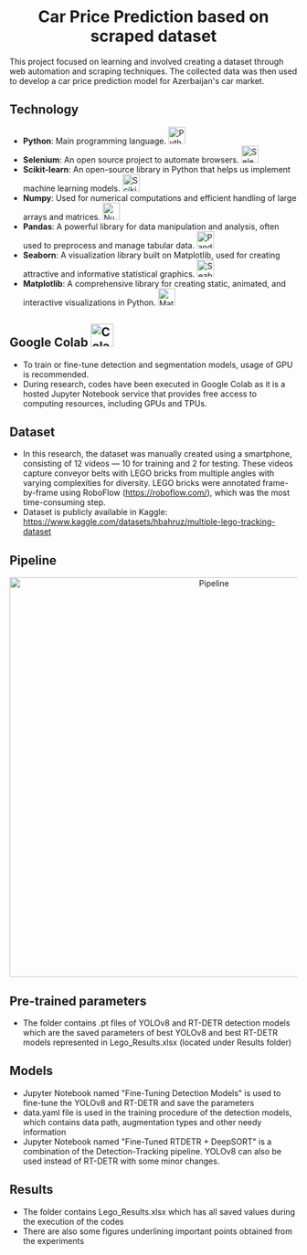 <div align="center">
   <h1> Car Price Prediction based on scraped dataset</h1>
</div>

This project focused on learning and involved creating a dataset through web automation and scraping techniques. The collected data was then used to develop a car price prediction model for Azerbaijan's car market.

## Technology
- **Python**: Main programming language. <img src="https://img.shields.io/badge/Python-3776AB?style=for-the-badge&logo=python&logoColor=white" alt = "Python" height="30" >
- **Selenium**: An open source project to automate browsers. <img src="https://upload.wikimedia.org/wikipedia/commons/thumb/9/9f/Selenium_logo.svg/2560px-Selenium_logo.svg.png" alt="Selenium"  height="30"  />
- **Scikit-learn**: An open-source library in Python that helps us implement machine learning models. <img src="https://upload.wikimedia.org/wikipedia/commons/thumb/0/05/Scikit_learn_logo_small.svg/2560px-Scikit_learn_logo_small.svg.png" alt="Scikit-learn"  height="30"  />
- **Numpy**: Used for numerical computations and efficient handling of large arrays and matrices. <img src="https://cdn.worldvectorlogo.com/logos/numpy-1.svg" alt="NumPy" height="30" />
- **Pandas**: A powerful library for data manipulation and analysis, often used to preprocess and manage tabular data. <img src="https://seeklogo.com/images/P/pandas-icon-logo-BE10401BF1-seeklogo.com.png" alt="Pandas" height="30" />
- **Seaborn**: A visualization library built on Matplotlib, used for creating attractive and informative statistical graphics. <img src="https://user-images.githubusercontent.com/315810/92159303-30d41100-edfb-11ea-8107-1c5352202571.png" alt="Seaborn" height="30" />
- **Matplotlib**: A comprehensive library for creating static, animated, and interactive visualizations in Python. <img src="https://upload.wikimedia.org/wikipedia/commons/thumb/8/84/Matplotlib_icon.svg/768px-Matplotlib_icon.svg.png" alt="Matplotlib" height="30"/>

## Google Colab <img src="https://encrypted-tbn0.gstatic.com/images?q=tbn:ANd9GcSArk3D34rWqNoPw4_n-ovyK0lz3yvknTVZd9yeCdZrsdDEViqoPMmjhFWD-iy4NO1UiyI&usqp=CAU" alt="Colab" width="40">
- To train or fine-tune detection and segmentation models, usage of GPU is recommended.
- During research, codes have been executed in Google Colab as it is a hosted Jupyter Notebook service that provides free access to computing resources, including GPUs and TPUs.

## Dataset
- In this research, the dataset was manually created using a smartphone, consisting of 12 videos — 10 for training and 2 for testing. These videos capture conveyor belts with LEGO bricks from multiple angles with varying complexities for diversity. LEGO bricks were annotated frame-by-frame using RoboFlow (https://roboflow.com/), which was the most time-consuming step.
- Dataset is publicly available in Kaggle: https://www.kaggle.com/datasets/hbahruz/multiple-lego-tracking-dataset

## Pipeline
<div align="center">
   <img src="images/Pipeline_Main.png" alt="Pipeline" width="700">
</div>

## Pre-trained parameters
- The folder contains .pt files of YOLOv8 and RT-DETR detection models which are the saved parameters of best YOLOv8 and best RT-DETR models represented in Lego_Results.xlsx (located under Results folder)

## Models
- Jupyter Notebook named "Fine-Tuning Detection Models" is used to fine-tune the YOLOv8 and RT-DETR and save the parameters
- data.yaml file is used in the training procedure of the detection models, which contains data path, augmentation types and other needy information
- Jupyter Notebook named "Fine-Tuned RTDETR + DeepSORT" is a combination of the Detection-Tracking pipeline. YOLOv8 can also be used instead of RT-DETR with some minor changes.

## Results
- The folder contains Lego_Results.xlsx which has all saved values during the execution of the codes
- There are also some figures underlining important points obtained from the experiments

